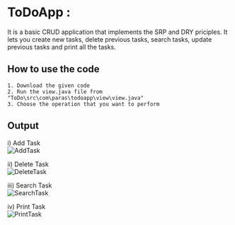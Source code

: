 # ToDoApp :
It is a basic CRUD application that implements the SRP and DRY priciples. It lets you create new tasks, delete previous tasks, search tasks, update previous tasks and print all the tasks.

## How to use the code

```
1. Download the given code
2. Run the view.java file from "ToDo\src\com\paras\todoapp\view\view.java"
3. Choose the operation that you want to perform

```

## Output 
i) Add Task <br>
![AddTask](https://raw.githubusercontent.com/Paras0-7/ToDoApp/main/Images/addTask.png )<br>

ii) Delete Task <br>
![DeleteTask](https://raw.githubusercontent.com/Paras0-7/ToDoApp/main/Images/deleteTask.png) <br>

iii) Search Task<br>
![SearchTask](https://raw.githubusercontent.com/Paras0-7/ToDoApp/main/Images/searchTask.png)<br>

iv) Print Task<br>
![PrintTask](https://raw.githubusercontent.com/Paras0-7/ToDoApp/main/Images/printTask.png)
<br>
<br>
